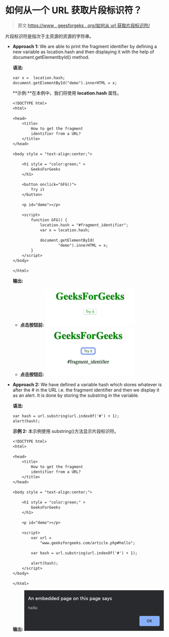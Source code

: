 # 如何从一个 URL 获取片段标识符？

> 原文:[https://www . geesforgeks . org/如何从 url 获取片段标识符/](https://www.geeksforgeeks.org/how-to-get-the-fragment-identifier-from-a-url/)

片段标识符是指次于主资源的资源的字符串。

*   **Approach 1:** We are able to print the fragment identifier by defining a new variable as location.hash and then displaying it with the help of document.getElementbyId() method.

    **语法:**

    ```
    var x =  location.hash;
    document.getElementById("demo").innerHTML = x;
    ```

    **示例:**在本例中，我们将使用 **location.hash** 属性。

    ```
    <!DOCTYPE html>
    <html>

    <head>
        <title>
            How to get the fragment
            identifier from a URL?
        </title>
    </head>

    <body style = "text-align:center;"> 

        <h1 style = "color:green;" > 
            GeeksForGeeks
        </h1> 

        <button onclick="GFG()">
            Try it
        </button>

        <p id="demo"></p>

        <script>
            function GFG() {
                location.hash = "#fragment_identifier";
                var x = location.hash;

                document.getElementById(
                        "demo").innerHTML = x;
            }
        </script>
    </body>

    </html>
    ```

    **输出:**

    *   **点击按钮前:**
        ![](img/59443afa561ad76e31863c78a9aeb901.png)
    *   **点击按钮后:**
        ![](img/979720f53d278a0f0c7ee8f383d3d6a9.png)
*   **Approach 2:** We have defined a variable hash which stores whatever is after the # in the URL i.e. the fragment identifier and then we display it as an alert. It is done by storing the substring in the variable.

    **语法:**

    ```
    var hash = url.substring(url.indexOf('#') + 1);
    alert(hash);
    ```

    **示例 2:** 本示例使用 substring()方法显示片段标识符。

    ```
    <!DOCTYPE html>
    <html>

    <head>
        <title>
            How to get the fragment
            identifier from a URL?
        </title>
    </head>

    <body style = "text-align:center;"> 

        <h1 style = "color:green;" > 
            GeeksForGeeks 
        </h1> 

        <p id="demo"></p>

        <script>
            var url = 
                "www.geeksforgeeks.com/article.php#hello";

            var hash = url.substring(url.indexOf('#') + 1);

            alert(hash);
        </script>
    </body>

    </html>
    ```

    **输出:**
    ![](img/be93d2304d5157e5b00cc7380e7d379c.png)